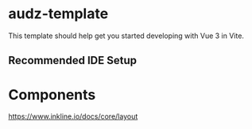 # audz-template

This template should help get you started developing with Vue 3 in Vite.

## Recommended IDE Setup


# Components

https://www.inkline.io/docs/core/layout